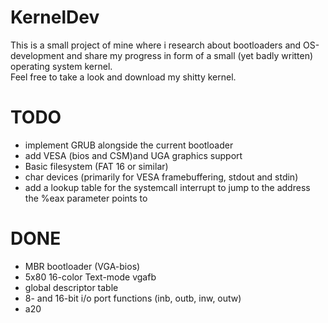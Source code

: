 # KernelDev
This is a small project of mine where i research about bootloaders and OS-development and share my progress in form of a small (yet badly written) operating system kernel.<br>
Feel free to take a look and download my shitty kernel.

# TODO
- implement GRUB alongside the current bootloader
- add VESA (bios and CSM)and UGA graphics support
- Basic filesystem (FAT 16 or similar)
- char devices (primarily for VESA framebuffering, stdout and stdin)
- add a lookup table for the systemcall interrupt to jump to the address the %eax parameter points to

# DONE
- MBR bootloader (VGA-bios)
- 5x80 16-color Text-mode vgafb 
- global descriptor table
- 8- and 16-bit i/o port functions (inb, outb, inw, outw)
- a20
